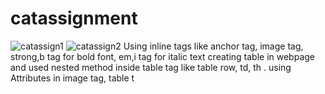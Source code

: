 # catassignment
![catassign1](https://github.com/ranje-dotcom/catassignment/assets/110253814/6a70547a-ed16-46a7-a6f8-74d937689f81)
![catassign2](https://github.com/ranje-dotcom/catassignment/assets/110253814/a4aaf762-92db-4f4a-a138-b0dbacfae3e5)
Using  inline tags like <a> anchor tag, image tag, strong,b tag for bold font, em,i tag for italic text  creating table in webpage   and used  nested method inside table tag like  table row, td, th .  using Attributes  in image tag, table t
